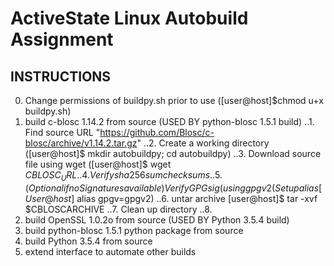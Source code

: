 ActiveState Linux Autobuild Assignment
======================================
INSTRUCTIONS
------------
0. Change permissions of buildpy.sh prior to use ([user@host]$chmod u+x buildpy.sh)
1. build c-blosc 1.14.2 from source (USED BY python-blosc 1.5.1 build) 
..1. Find source URL "https://github.com/Blosc/c-blosc/archive/v1.14.2.tar.gz"
..2. Create a working directory ([user@host]$ mkdir autobuildpy; cd autobuildpy)
..3. Download source file using wget ([user@host]$ wget $CBLOSC_URL
..4. Verify sha256sum checksums
..5. (Optional if no Signatures available) Verify GPG sig (using gpgv2 (Setup alias [User@host]$ alias gpgv=gpgv2)
..6. untar archive [user@host]$ tar -xvf $CBLOSCARCHIVE
..7. Clean up directory
..8. 
2. build OpenSSL 1.0.2o from source (USED BY Python 3.5.4 build)
3. build python-blosc 1.5.1 python package from source 
4. build Python 3.5.4 from source
5. extend interface to automate other builds



